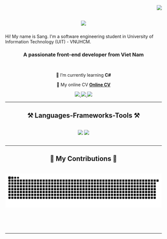 <img align="right" src="https://visitor-badge.laobi.icu/badge?page_id=sang1833.sang1833" />

<h1 align="center">
    <img src="https://readme-typing-svg.herokuapp.com/?font=Righteous&size=35&center=true&vCenter=true&width=500&height=70&duration=4000&lines=Hi+There!+👋;+I'm+Nguyen+Thanh+Sang!;" />
</h1>

<p>
    Hi! My name is Sang. I'm a software engineering student in University of Information Technology (UIT) - VNUHCM.
</p>

<h3 align="center">A passionate front-end developer from Viet Nam </h3>

<br/>

<div align="center">
  
 🌱 I’m currently learning **C#**

💬 My online CV **[Online CV](https://sang1833.github.io/CV/)**

 </div>
 
<div align="center"> 
  <a href="mailto:nguyenthanhsang22vn@gmail.com">
    <img src="https://img.shields.io/badge/Gmail-333333?style=for-the-badge&logo=gmail&logoColor=red" />
  </a>
  <a href="https://www.linkedin.com/in/thanhsang2k2" target="_blank">
    <img src="https://img.shields.io/badge/LinkedIn-0077B5?style=for-the-badge&logo=linkedin&logoColor=white" target="_blank" />
  </a>
  <a href="https://www.facebook.com/thanhsang2k2" target="_blank">
    <img src="https://img.shields.io/badge/Facebook-1877F2?style=for-the-badge&logo=facebook&logoColor=white" target="_blank" />
  </a>
</div>

 <hr/>
 
<h2 align="center">⚒️ Languages-Frameworks-Tools ⚒️</h2>
<br/>
<div align="center">
    <img src="https://skillicons.dev/icons?i=react,bootstrap,mui,html,css,vscode,github,figma,tailwind,git,r" />
    <img src="https://skillicons.dev/icons?i=javascript,typescript,firebase,mongodb,mysql" /><br>
</div>

<br/>
<hr/>

<div align="center">
  <h2>🐍 My Contributions 🐍</h2>
  <br>
  <img alt="snake eating my contributions" src="https://raw.githubusercontent.com/sang1833/sang1833/output/github-contribution-grid-snake.svg" />
  
  <br/><br/><br/>
</div>

<hr/>
<br/>
